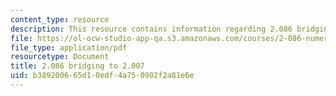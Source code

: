 ```yaml
---
content_type: resource
description: This resource contains information regarding 2.086 bridging to 2.007.
file: https://ol-ocw-studio-app-qa.s3.amazonaws.com/courses/2-086-numerical-computation-for-mechanical-engineers-fall-2012/b389200665d10edf4a750902f2a81e6e_MIT2_086F12_lec_2007bridge.pdf
file_type: application/pdf
resourcetype: Document
title: 2.086 bridging to 2.007
uid: b3892006-65d1-0edf-4a75-0902f2a81e6e
---
```

